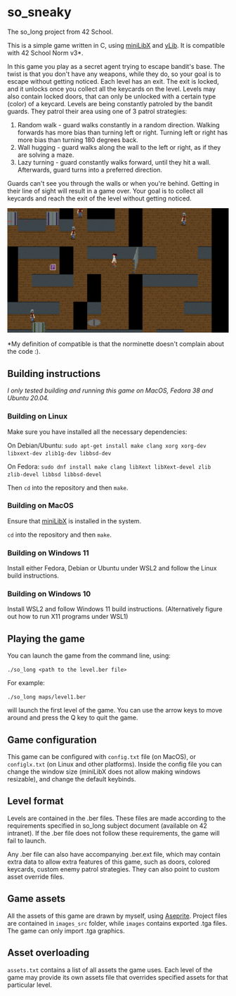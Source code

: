 # so_sneaky
The so_long project from 42 School.

This is a simple game written in C, using [miniLibX](https://github.com/42Paris/minilibx-linux) and [yLib](https://github.com/IgorkoGR/ylib). It is compatible with 42 School Norm v3*.

In this game you play as a secret agent trying to escape bandit's base. The twist is that you don't have any weapons, while they do, so your goal is to escape without getting noticed. Each level has an exit. The exit is locked, and it unlocks once you collect all the keycards on the level. Levels may also contain locked doors, that can only be unlocked with a certain type (color) of a keycard. Levels are being constantly patroled by the bandit guards. They patrol their area using one of 3 patrol strategies:

1) Random walk - guard walks constantly in a random direction. Walking forwards has more bias than turning left or right. Turning left or right has more bias than turning 180 degrees back.
2) Wall hugging - guard walks along the wall to the left or right, as if they are solving a maze.
3) Lazy turning - guard constantly walks forward, until they hit a wall. Afterwards, guard turns into a preferred direction.

Guards can't see you through the walls or when you're behind. Getting in their line of sight will result in a game over. Your goal is to collect all keycards and reach the exit of the level without getting noticed.

![screenshot of level 3](/images_src/screenshot.png)

*My definition of compatible is that the norminette doesn't complain about the code :).

## Building instructions

*I only tested building and running this game on MacOS, Fedora 38 and Ubuntu 20.04.*

### Building on Linux

Make sure you have installed all the necessary dependencies:

On Debian/Ubuntu:
`sudo apt-get install make clang xorg xorg-dev libxext-dev zlib1g-dev libbsd-dev`

On Fedora:
`sudo dnf install make clang libXext libXext-devel zlib zlib-devel libbsd libbsd-devel`

Then `cd` into the repository and then `make`.

### Building on MacOS
Ensure that [miniLibX](https://github.com/42Paris/minilibx-linux) is installed in the system.

`cd` into the repository and then `make`.

### Building on Windows 11
Install either Fedora, Debian or Ubuntu under WSL2 and follow the Linux build instructions.

### Building on Windows 10
Install WSL2 and follow Windows 11 build instructions. (Alternatively figure out how to run X11 programs under WSL1)

## Playing the game

You can launch the game from the command line, using:

`./so_long <path to the level.ber file>`

For example:

`./so_long maps/level1.ber`

will launch the first level of the game. You can use the arrow keys to move around and press the Q key to quit the game.

## Game configuration

This game can be configured with `config.txt` file (on MacOS), or `configlx.txt` (on Linux and other platforms). Inside the config file you can change the window size (miniLibX does not allow making windows resizable), and change the default keybinds.

## Level format

Levels are contained in the .ber files. These files are made according to the requirements specified in so_long subject document (available on 42 intranet). If the .ber file does not follow these requirements, the game will fail to launch.

Any .ber file can also have accompanying .ber.ext file, which may contain extra data to allow extra features of this game, such as doors, colored keycards, custom enemy patrol strategies. They can also point to custom asset override files.

## Game assets

All the assets of this game are drawn by myself, using [Aseprite](https://www.aseprite.org/). Project files are contained in `images_src` folder, while `images` contains exported .tga files. The game can only import .tga graphics.

## Asset overloading

`assets.txt` contains a list of all assets the game uses. Each level of the game may provide its own assets file that overrides specified assets for that particular level.
